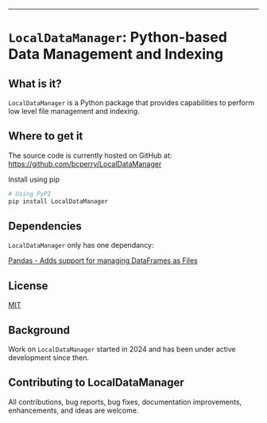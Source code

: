 

-----------------

# ``LocalDataManager``: Python-based Data Management and Indexing

## What is it?

``LocalDataManager`` is a Python package that provides capabilities to perform low level file management and indexing.

## Where to get it
The source code is currently hosted on GitHub at:
https://github.com/bcperry/LocalDataManager

Install using pip
```sh
# Using PyPI
pip install LocalDataManager
```


## Dependencies

``LocalDataManager`` only has one dependancy:

[Pandas - Adds support for managing DataFrames as Files](https://pandas.pydata.org)


## License
[MIT](LICENSE)


## Background
Work on ``LocalDataManager`` started in 2024 and
has been under active development since then.

## Contributing to LocalDataManager

All contributions, bug reports, bug fixes, documentation improvements, enhancements, and ideas are welcome.